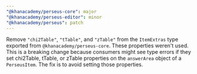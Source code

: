 ```yaml
---
"@khanacademy/perseus-core": major
"@khanacademy/perseus-editor": minor
"@khanacademy/perseus": patch
---
```


Remove `"chi2Table"`, `"tTable"`, and `"zTable"` from the `ItemExtras` type exported from `@khanacademy/perseus-core`. These properties weren't used. This is a breaking change because consumers might see type errors if they set chi2Table, tTable, or zTable properties on the `answerArea` object of a `PerseusItem`. The fix is to avoid setting those properties.
